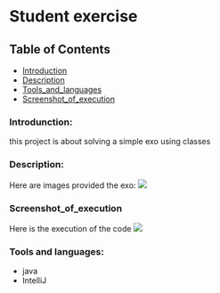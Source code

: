 <h1>Student exercise</h1>

## Table of Contents
- [Introduction](#introduction)
- [Description](#Description)
- [Tools_and_languages](#Tools_and_languages)
- [Screenshot_of_execution](#Screenshot_of_execution)


<h3>Introdunction:</h3>

this project is about solving a simple exo using classes

<h3>Description:</h3>
Here are images provided the exo:
<img src= "https://imgur.com/PQJkU8p.png"/>

<h3>Screenshot_of_execution</h3>
Here is the execution of the code
<img src="https://imgur.com/pcG9RvV.png"/>

<h3>Tools and languages:</h3>

- java
- IntelliJ
